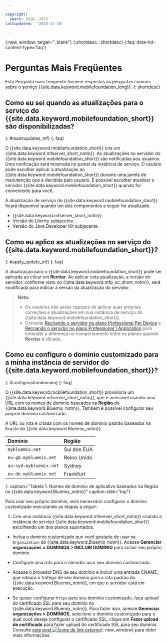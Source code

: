 ```yaml
---

copyright:
  years: 2018, 2019
lastupdated:  "2018-11-16"

---
```


{:new_window: target="_blank"}
{:shortdesc: .shortdesc}
{:faq: data-hd-content-type='faq'}

# Perguntas Mais Freqüentes

Esta Pergunta mais frequente fornece respostas às perguntas comuns sobre o serviço {{site.data.keyword.mobilefoundation_long}}.
{: shortdesc}

## Como eu sei quando as atualizações para o serviço do {{site.data.keyword.mobilefoundation_short}} são disponibilizadas?
{: #maintupdates_mf}
{: faq}

O {{site.data.keyword.mobilefoundation_short}} cria um {{site.data.keyword.mfserver_short_notm}}. As atualizações no servidor do {{site.data.keyword.mobilefoundation_short}} são notificadas aos usuários. Uma notificação será mostrada no painel da instância de serviço. O usuário pode escolher aplicar a atualização ao {{site.data.keyword.mobilefoundation_short}} durante uma janela de manutenção que é decidida pelo usuário. É possível escolher atualizar o servidor {{site.data.keyword.mobilefoundation_short}} quando for conveniente para você.

A atualização de serviço do {{site.data.keyword.mobilefoundation_short}} ficará disponível quando um dos componentes a seguir for atualizado.

* {{site.data.keyword.mfserver_short_notm}}.
* Versão do Liberty subjacente.
* Versão do Java Developer Kit subjacente.

## Como eu aplico as atualizações no serviço do {{site.data.keyword.mobilefoundation_short}}?
{: #apply_update_mf}
{: faq}

A atualização para o {{site.data.keyword.mobilefoundation_short}} pode ser aplicada ao clicar em **Recriar**.
Ao aplicar esta atualização, a versão do servidor, conforme visto no {{site.data.keyword.mfp_oc_short_notm}}, será modificada para indicar a versão da atualização do servidor.

> **Nota:**
>  * Os usuários não serão capazes de aplicar suas próprias correções e atualizações em sua instância de serviço do {{site.data.keyword.mobilefoundation_short}}.
>  * Consulte [Recriando o servidor no plano Professional Per Device](c_using_mfs_p5.html#recreate_mobilefoundation_p5) e [Recriando o servidor no plano Professional 1 Application](c_using_mfs_p2.html#recreate_mobilefoundation_p2) para entender a diferença no comportamento entre os planos quando **Recriar** é clicado.
>

## Como eu configuro o domínio customizado para a minha instância de servidor do {{site.data.keyword.mobilefoundation_short}}?
{: #configcustomdomain}
{: faq}

O {{site.data.keyword.mobilefoundation_short}} provisiona um {{site.data.keyword.mfserver_short_notm}}, que é acessível usando uma URL com os nomes de domínio baseados na **Região** do {{site.data.keyword.Bluemix_notm}}. Também é possível configurar seu próprio domínio customizado.

A URL ou rota é criada com os nomes de domínio padrão baseados na `Região` do {{site.data.keyword.Bluemix_notm}}.

  |Domínio |  Região  |    
  |:----- | :----- |    
  |`mybluemix.net` | Sul dos EUA |    
  |`eu-gb.mybluemix.net` | Reino Unido  |
  |`au-syd.mybluemix.net` | Sydney  |   
  |`eu-de.mybluemix.net` | Frankfurt |   
  {: caption="Tabela 1. Nomes de domínio de aplicativo baseados na Região no {{site.data.keyword.Bluemix_notm}}" caption-side="top"}

Para usar seu próprio domínio, será necessário configurar o domínio customizado executando as etapas a seguir:

1.	Crie uma instância {{site.data.keyword.mfserver_short_notm}} criando a instância de serviço {{site.data.keyword.mobilefoundation_short}} escolhendo um dos planos suportados.

+ Inclua o domínio customizado que você gostaria de usar na `Organization` do {{site.data.keyword.Bluemix_notm}}. Acesse **Gerenciar organizações > DOMÍNIOS > INCLUIR DOMÍNIO** para incluir seu próprio domínio.

+ Configure uma rota para o servidor usar seu domínio customizado.

+ Acesse o provedor DNS de seu domínio e incluir uma entrada CNAME, que roteará o tráfego de seu domínio para a rota padrão do {{site.data.keyword.Bluemix_notm}}, em que o servidor está em execução.

+ Se quiser configurar `https` para seu domínio customizado, faça upload do certificado SSL para seu domínio no {{site.data.keyword.Bluemix_notm}}. Para fazer isso, acesse **Gerenciar organizações > DOMÍNIOS**, selecione o domínio customizado para o qual você deseja configurar o certificado SSL, clique em **Fazer upload de certificado** para fazer upload do certificado SSL para seu domínio. Consulte [este post ![Ícone de link externo](../../icons/launch-glyph.svg "Ícone de link externo")](https://developer.ibm.com/bluemix/2014/09/28/ssl-certificates-bluemix-custom-domains/){: new_window} para obter mais informações.
